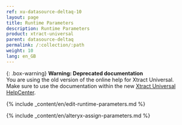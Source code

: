 ```yaml
---
ref: xu-datasource-deltaq-10
layout: page
title: Runtime Parameters
description: Runtime Parameters
product: xtract-universal
parent: datasource-deltaq
permalink: /:collection/:path
weight: 10
lang: en_GB
---
```


{: .box-warning}
**Warning: Deprecated documentation** <br>
You are using the old version of the online help for Xtract Universal.<br>
Make sure to use the documentation within the new [Xtract Universal HelpCenter](https://helpcenter.theobald-software.com/xtract-universal/documentation/introduction/).

{% include _content/en/edit-runtime-parameters.md %}

{% include _content/en/alteryx-assign-parameters.md %}